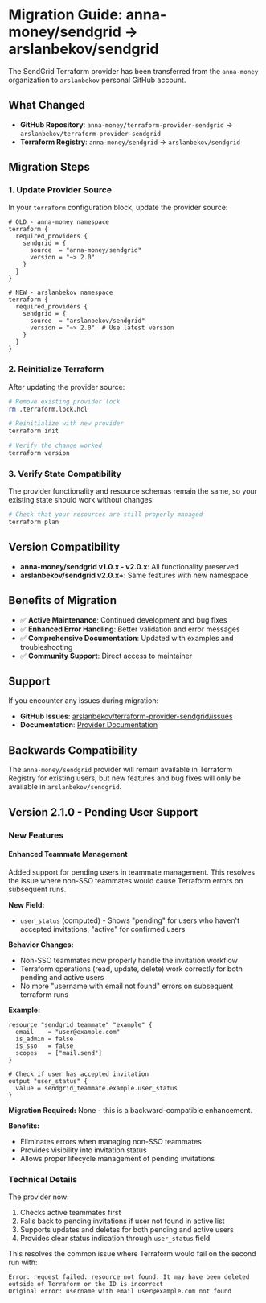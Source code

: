 # Migration Guide: anna-money/sendgrid → arslanbekov/sendgrid

The SendGrid Terraform provider has been transferred from the `anna-money` organization to `arslanbekov` personal GitHub account.

## What Changed

- **GitHub Repository**: `anna-money/terraform-provider-sendgrid` → `arslanbekov/terraform-provider-sendgrid`
- **Terraform Registry**: `anna-money/sendgrid` → `arslanbekov/sendgrid`

## Migration Steps

### 1. Update Provider Source

In your `terraform` configuration block, update the provider source:

```hcl
# OLD - anna-money namespace
terraform {
  required_providers {
    sendgrid = {
      source  = "anna-money/sendgrid"
      version = "~> 2.0"
    }
  }
}

# NEW - arslanbekov namespace
terraform {
  required_providers {
    sendgrid = {
      source  = "arslanbekov/sendgrid"
      version = "~> 2.0"  # Use latest version
    }
  }
}
```

### 2. Reinitialize Terraform

After updating the provider source:

```bash
# Remove existing provider lock
rm .terraform.lock.hcl

# Reinitialize with new provider
terraform init

# Verify the change worked
terraform version
```

### 3. Verify State Compatibility

The provider functionality and resource schemas remain the same, so your existing state should work without changes:

```bash
# Check that your resources are still properly managed
terraform plan
```

## Version Compatibility

- **anna-money/sendgrid v1.0.x - v2.0.x**: All functionality preserved
- **arslanbekov/sendgrid v2.0.x+**: Same features with new namespace

## Benefits of Migration

- ✅ **Active Maintenance**: Continued development and bug fixes
- ✅ **Enhanced Error Handling**: Better validation and error messages
- ✅ **Comprehensive Documentation**: Updated with examples and troubleshooting
- ✅ **Community Support**: Direct access to maintainer

## Support

If you encounter any issues during migration:

- **GitHub Issues**: [arslanbekov/terraform-provider-sendgrid/issues](https://github.com/arslanbekov/terraform-provider-sendgrid/issues)
- **Documentation**: [Provider Documentation](https://registry.terraform.io/providers/arslanbekov/sendgrid/latest/docs)

## Backwards Compatibility

The `anna-money/sendgrid` provider will remain available in Terraform Registry for existing users, but new features and bug fixes will only be available in `arslanbekov/sendgrid`.

## Version 2.1.0 - Pending User Support

### New Features

#### Enhanced Teammate Management

Added support for pending users in teammate management. This resolves the issue where non-SSO teammates would cause Terraform errors on subsequent runs.

**New Field:**

- `user_status` (computed) - Shows "pending" for users who haven't accepted invitations, "active" for confirmed users

**Behavior Changes:**

- Non-SSO teammates now properly handle the invitation workflow
- Terraform operations (read, update, delete) work correctly for both pending and active users
- No more "username with email not found" errors on subsequent terraform runs

**Example:**

```hcl
resource "sendgrid_teammate" "example" {
  email    = "user@example.com"
  is_admin = false
  is_sso   = false
  scopes   = ["mail.send"]
}

# Check if user has accepted invitation
output "user_status" {
  value = sendgrid_teammate.example.user_status
}
```

**Migration Required:** None - this is a backward-compatible enhancement.

**Benefits:**

- Eliminates errors when managing non-SSO teammates
- Provides visibility into invitation status
- Allows proper lifecycle management of pending invitations

### Technical Details

The provider now:

1. Checks active teammates first
2. Falls back to pending invitations if user not found in active list
3. Supports updates and deletes for both pending and active users
4. Provides clear status indication through `user_status` field

This resolves the common issue where Terraform would fail on the second run with:

```shell
Error: request failed: resource not found. It may have been deleted outside of Terraform or the ID is incorrect
Original error: username with email user@example.com not found
```
